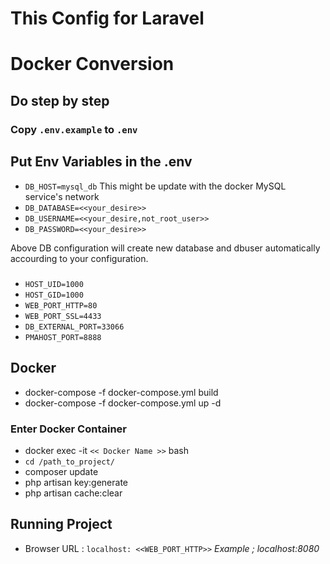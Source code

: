 # This Config for Laravel

# Docker Conversion
## Do step by step
### Copy `.env.example` to `.env`
## Put Env Variables in the .env
- `DB_HOST=mysql_db`
This might be update with the docker MySQL service's network
- `DB_DATABASE=<<your_desire>>`
- `DB_USERNAME=<<your_desire,not_root_user>>`
- `DB_PASSWORD=<<your_desire>>` 

Above DB configuration will create new database and dbuser automatically accourding to your configuration.
#####
- `HOST_UID=1000`
- `HOST_GID=1000`
- `WEB_PORT_HTTP=80`
- `WEB_PORT_SSL=4433`
- `DB_EXTERNAL_PORT=33066`
- `PMAHOST_PORT=8888`

## Docker
- docker-compose -f docker-compose.yml build 
- docker-compose -f docker-compose.yml up -d
### Enter Docker Container
- docker exec -it `<< Docker Name >>` bash
- `cd /path_to_project/`
- composer update
- php artisan key:generate
- php artisan cache:clear
## Running Project
- Browser URL : `localhost: <<WEB_PORT_HTTP>>`
<i>Example ; localhost:8080</i>